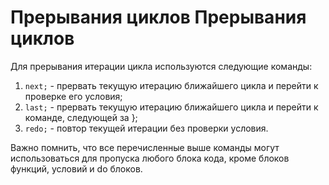 Прерывания циклов
Прерывания циклов
=================

Для прерывания итерации цикла используются следующие команды:

1. `next;` - прервать текущую итерацию ближайшего цикла и перейти к проверке его условия;
1. `last;` - прервать текущую итерацию ближайшего цикла и перейти к команде, следующей за };
1. `redo;` - повтор текущей итерации без проверки условия.

Важно помнить, что все перечисленные выше команды могут использоваться для пропуска любого блока кода, кроме блоков функций, условий и do блоков.
